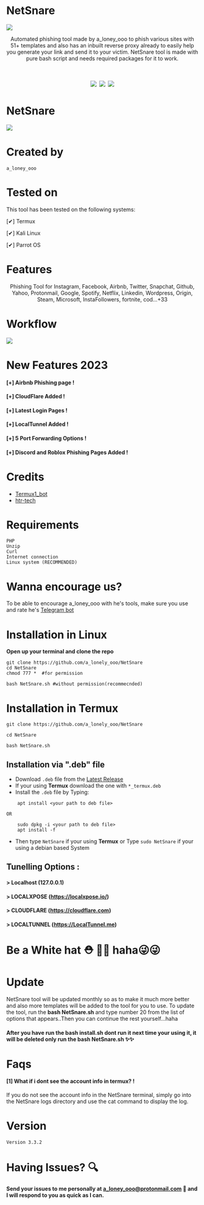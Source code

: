 # NetSnare

![](NetSnare-banner.png)


<p align="center">
Automated phishing tool made by a_loney_ooo to phish various sites with 51+ templates and also has an inbuilt reverse proxy already to easily help you generate your link and send it to your victim. 
NetSnare tool is made with pure bash script and needs required packages for it to work. 
</p>

<h1 align="center">
<img src="https://camo.githubusercontent.com/abe80b05f3a4028b1e954640130b7865d82625b3171a17887159bbdd7ebf2929/68747470733a2f2f696d672e736869656c64732e696f2f62616467652f417574686f722d416e6f6e796d696e4861636b352d627269676874677265656e"/>
<img src="https://camo.githubusercontent.com/fcaa55067c12c8dd4011152d397382796b5b3eb90d2262200c3852302a3f67c8/68747470733a2f2f696d672e736869656c64732e696f2f62616467652f546f6f6c2532306e616d652d416e6f6e706869736865722d6c6967687467726579"/>
<img src="https://img.shields.io/badge/NetSnare-3.3-green"/>
</h1>

# NetSnare
![](NetSnare.png)

# Created by
```
a_loney_ooo 
```

# Tested on
This tool has been tested on the following systems:

[✔] Termux

[✔] Kali Linux

[✔] Parrot OS

# Features
<p align="center">
 Phishing Tool for Instagram, Facebook,  Airbnb, Twitter, Snapchat, Github, Yahoo, Protonmail, Google, Spotify, Netflix, Linkedin, Wordpress, Origin, Steam, Microsoft, InstaFollowers, fortnite, cod...+33
</p>

# Workflow
<img src="https://github.com/Samu23/README/blob/main/an.gif"/>

# New Features 2023
#### [+] Airbnb Phishing page !
#### [+] CloudFlare Added !
#### [+] Latest Login Pages !
#### [+] LocalTunnel Added !
#### [+] 5 Port Forwarding Options !
#### [+] Discord and Roblox Phishing Pages Added !

# Credits
* <a href="https://t.me/Termux1_bot">Termux1_bot </a>
* <a href="https://github.com/htr-tech/zphisher">htr-tech</a>


# Requirements
```
PHP
Unzip
Curl
Internet connection 
Linux system (RECOMMENDED)
```

# Wanna encourage us? 
To be able to encourage a_loney_ooo with he's tools, make sure you use and rate he's <a href="https://t.me/Termux1_bot">Telegram bot</a>


# Installation in Linux
**Open up your terminal and clone the repo**
```
git clone https://github.com/a_lonely_ooo/NetSnare
cd NetSnare
chmod 777 *  #for permission

bash NetSnare.sh #without permission(recommecnded)
```

# Installation in Termux
```
git clone https://github.com/a_lonely_ooo/NetSnare

cd NetSnare

bash NetSnare.sh
```

## Installation via ".deb" file
* Download <code>.deb</code> file from the <a href="https://github.com/a_lonely_ooo/NetSnare/releases/latest">Latest Release</a>
* If your using <b>Termux</b> download the one with <code>*_termux.deb</code>
* Install the <code>.deb</code> file by Typing:
```
    apt install <your path to deb file>
```
    OR
```
    sudo dpkg -i <your path to deb file>
    apt install -f
```
* Then type <code>NetSnare</code> if your using <b>Termux</b> or Type <code>sudo NetSnare</code> if your using a debian based System

## Tunelling Options :
#### > Localhost (127.0.0.1)
#### > LOCALXPOSE (https://localxpose.io/)
#### > CLOUDFLARE (https://cloudflare.com)
#### > LOCALTUNNEL (https://LocalTunnel.me)


# Be a White hat ⛑ 🔱🔱 haha😜😜

# Update
NetSnare tool will be updated monthly so as to make it much more better and also more templates will be added to the tool for you to use. 
To update the tool, run the <b>bash NetSnare.sh </b>and type number 20 from the list of options that appears..Then you can continue the rest yourself...haha

<h4>After you have run the bash install.sh dont run it next time your using it, it will be deleted only run the bash NetSnare.sh ✨✨
</h4>

# Faqs
#### [1] What if i dont see the account info in termux? !
If you do not see the account info in the NetSnare terminal, simply go into the NetSnare logs directory and use the cat command to display the log.

# Version
```
Version 3.3.2
```
# Having Issues? 🔍
<b> Send your issues to me personally at a_loney_ooo@protonmail.com 💌 and I will respond to you as quick as I can.</b>
